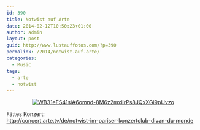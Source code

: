 ```yaml
---
id: 390
title: Notwist auf Arte
date: 2014-02-12T10:50:23+01:00
author: admin
layout: post
guid: http://www.lustauffotos.com/?p=390
permalink: /2014/notwist-auf-arte/
categories:
  - Music
tags:
  - arte
  - notwist
---
```

<p style="text-align: center;">
  <a href="/files/2014/02/WB31eFS41siA6omnd-8M6z2mxiirPs8JQxXGi9pUvzo.png" class="broken_link"><img class="aligncenter  wp-image-393" alt="WB31eFS41siA6omnd-8M6z2mxiirPs8JQxXGi9pUvzo" src="/files/2014/02/WB31eFS41siA6omnd-8M6z2mxiirPs8JQxXGi9pUvzo.png" width="574" height="322" srcset="/files/2014/02/WB31eFS41siA6omnd-8M6z2mxiirPs8JQxXGi9pUvzo.png 956w, /files/2014/02/WB31eFS41siA6omnd-8M6z2mxiirPs8JQxXGi9pUvzo-300x168.png 300w" sizes="(max-width: 574px) 100vw, 574px" /></a>
</p>

Fättes Konzert:  
<http://concert.arte.tv/de/notwist-im-pariser-konzertclub-divan-du-monde>